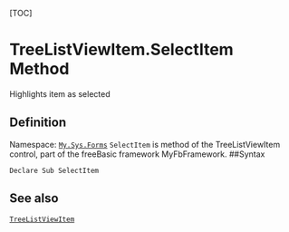 [TOC]
# TreeListViewItem.SelectItem Method
Highlights item as selected
## Definition
Namespace: [`My.Sys.Forms`](My.Sys.Forms.md)
`SelectItem` is method of the TreeListViewItem control, part of the freeBasic framework MyFbFramework.
##Syntax
```freeBasic
Declare Sub SelectItem
```

## See also
[`TreeListViewItem`](TreeListViewItem.md)
